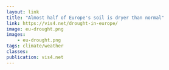```yaml
---
layout: link
title: "Almost half of Europe's soil is dryer than normal"
link: https://vis4.net/drought-in-europe/
image: eu-drought.png
images:
    - eu-drought.png
tags: climate/weather
classes:
publication: vis4.net
---
```

